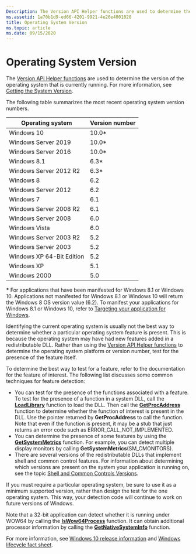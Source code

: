 ```yaml
---
Description: The Version API Helper functions are used to determine the version of the operating system that is currently running. For more information, see Getting the System Version.
ms.assetid: 1a70b1d9-ed66-4201-9921-4e26e4001020
title: Operating System Version
ms.topic: article
ms.date: 09/15/2020
---
```


# Operating System Version

The [Version API Helper functions](version-helper-apis.md) are used to determine the version of the operating system that is currently running. For more information, see [Getting the System Version](getting-the-system-version.md).

The following table summarizes the most recent operating system version numbers.

| Operating system | Version number |
|------------------|----------------|
| Windows 10       | 10.0\*         |
| Windows Server 2019 | 10.0\*      |
| Windows Server 2016 | 10.0\*      |
| Windows 8.1      | 6.3\*          |
| Windows Server 2012 R2 | 6.3\*    |
| Windows 8        | 6.2            |
| Windows Server 2012 | 6.2         |
| Windows 7        | 6.1            |
| Windows Server 2008 R2 | 6.1      |
| Windows Server 2008 | 6.0         |
| Windows Vista    | 6.0            |
| Windows Server 2003 R2 | 5.2      |
| Windows Server 2003 | 5.2         |
| Windows XP 64-Bit Edition | 5.2   |
| Windows XP | 5.1                  |
| Windows 2000     | 5.0            |

**\*** For applications that have been manifested for Windows 8.1 or Windows 10. Applications not manifested for Windows 8.1 or Windows 10 will return the Windows 8 OS version value (6.2). To manifest your applications for Windows 8.1 or Windows 10, refer to [Targeting your application for Windows](targeting-your-application-at-windows-8-1.md).<br/>

Identifying the current operating system is usually not the best way to determine whether a particular operating system feature is present. This is because the operating system may have had new features added in a redistributable DLL. Rather than using the [Version API Helper functions](version-helper-apis.md) to determine the operating system platform or version number, test for the presence of the feature itself.

To determine the best way to test for a feature, refer to the documentation for the feature of interest. The following list discusses some common techniques for feature detection:

- You can test for the presence of the functions associated with a feature. To test for the presence of a function in a system DLL, call the [**LoadLibrary**](/windows/desktop/api/libloaderapi/nf-libloaderapi-loadlibrarya) function to load the DLL. Then call the [**GetProcAddress**](/windows/desktop/api/libloaderapi/nf-libloaderapi-getprocaddress) function to determine whether the function of interest is present in the DLL. Use the pointer returned by **GetProcAddress** to call the function. Note that even if the function is present, it may be a stub that just returns an error code such as ERROR\_CALL\_NOT\_IMPLEMENTED.
- You can determine the presence of some features by using the [**GetSystemMetrics**](/windows/desktop/api/winuser/nf-winuser-getsystemmetrics) function. For example, you can detect multiple display monitors by calling **GetSystemMetrics**(SM\_CMONITORS).
- There are several versions of the redistributable DLLs that implement shell and common control features. For information about determining which versions are present on the system your application is running on, see the topic [Shell and Common Controls Versions](/previous-versions/windows/desktop/legacy/bb776779(v=vs.85)).

If you must require a particular operating system, be sure to use it as a minimum supported version, rather than design the test for the one operating system. This way, your detection code will continue to work on future versions of Windows.

Note that a 32-bit application can detect whether it is running under WOW64 by calling the [**IsWow64Process**](/windows/desktop/api/wow64apiset/nf-wow64apiset-iswow64process) function. It can obtain additional processor information by calling the [**GetNativeSystemInfo**](/windows/win32/api/sysinfoapi/nf-sysinfoapi-getnativesysteminfo) function.

For more information, see [Windows 10 release information](/windows/release-information/) and [Windows lifecycle fact sheet](https://support.microsoft.com/help/13853/windows-lifecycle-fact-sheet).

